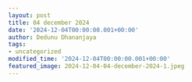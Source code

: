 ```yaml
---
layout: post
title: 04 december 2024
date: '2024-12-04T00:00:00.001+00:00'
author: Dedunu Dhananjaya
tags:
- uncategorized
modified_time: '2024-12-04T00:00:00.001+00:00'
featured_image: 2024-12-04-04-december-2024-1.jpeg
---
```



